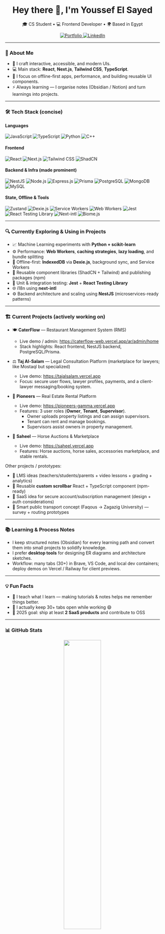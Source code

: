 <h1 align="center">Hey there 👋, I'm Youssef El Sayed</h1>
<p align="center">
  🎓 CS Student • 💻 Frontend Developer • 🌍 Based in Egypt  
</p>

<p align="center">
  <a href="https://www.youssef.app" target="_blank">
    <img src="https://img.shields.io/badge/Portfolio-%23000000.svg?style=for-the-badge&logo=vercel&logoColor=white" alt="Portfolio" />
  </a>
  <a href="https://www.linkedin.com/in/youseef-el-sayed-504b12251/" target="_blank">
    <img src="https://img.shields.io/badge/LinkedIn-%230077B5.svg?style=for-the-badge&logo=linkedin&logoColor=white" alt="LinkedIn" />
  </a>
</p>

---

### 🧠 About Me

- 🌟 I craft interactive, accessible, and modern UIs.  
- 💻 Main stack: **React**, **Next.js**, **Tailwind CSS**, **TypeScript**.  
- 🔁 I focus on offline-first apps, performance, and building reusable UI components.  
- ⚡ Always learning — I organise notes (Obsidian / Notion) and turn learnings into projects.

---

### 🛠 Tech Stack (concise)

#### Languages  
![JavaScript](https://img.shields.io/badge/-JavaScript-F7DF1E?style=flat&logo=javascript&logoColor=black)
![TypeScript](https://img.shields.io/badge/-TypeScript-3178C6?style=flat&logo=typescript&logoColor=white)
![Python](https://img.shields.io/badge/-Python-3776AB?style=flat&logo=python&logoColor=white)
![C++](https://img.shields.io/badge/-C++-00599C?style=flat&logo=c%2B%2B&logoColor=white)

#### Frontend  
![React](https://img.shields.io/badge/-React-61DAFB?style=flat&logo=react&logoColor=black)
![Next.js](https://img.shields.io/badge/-Next.js-000000?style=flat&logo=next.js&logoColor=white)
![Tailwind CSS](https://img.shields.io/badge/-Tailwind-06B6D4?style=flat&logo=tailwind-css&logoColor=white)
![ShadCN](https://img.shields.io/badge/-ShadCN-DD6B20?style=flat&logo=react&logoColor=white)

#### Backend & Infra (made prominent)
![NestJS](https://img.shields.io/badge/-NestJS-E0234E?style=flat&logo=nestjs&logoColor=white)
![Node.js](https://img.shields.io/badge/-Node.js-339933?style=flat&logo=node.js&logoColor=white)
![Express.js](https://img.shields.io/badge/-Express-000000?style=flat&logo=express&logoColor=white)
![Prisma](https://img.shields.io/badge/-Prisma-0ea5e9?style=flat&logo=prisma&logoColor=white)
![PostgreSQL](https://img.shields.io/badge/-PostgreSQL-4169E1?style=flat&logo=postgresql&logoColor=white)
![MongoDB](https://img.shields.io/badge/-MongoDB-47A248?style=flat&logo=mongodb&logoColor=white)
![MySQL](https://img.shields.io/badge/-MySQL-4479A1?style=flat&logo=mysql&logoColor=white)

#### State, Offline & Tools
![Zustand](https://img.shields.io/badge/-Zustand-000000?style=flat)
![Dexie.js](https://img.shields.io/badge/-Dexie.js-3B82F6?style=flat)
![Service Workers](https://img.shields.io/badge/-Service_Workers-2dd4bf?style=flat)
![Web Workers](https://img.shields.io/badge/-Web_Workers-f472b6?style=flat)
![Jest](https://img.shields.io/badge/-Jest-C21325?style=flat&logo=jest&logoColor=white)
![React Testing Library](https://img.shields.io/badge/-React_Testing_Library-ffb020?style=flat)
![Next-intl](https://img.shields.io/badge/-Next--intl-7c3aed?style=flat)
![Biome.js](https://img.shields.io/badge/-Biome.js-111827?style=flat)

---

### 🔍 Currently Exploring & Using in Projects

- 📈 Machine Learning experiments with **Python + scikit-learn**  
- ⚙️ Performance: **Web Workers**, **caching strategies**, **lazy loading**, and bundle splitting  
- 🔄 Offline-first: **IndexedDB** via **Dexie.js**, background sync, and Service Workers  
- 🧩 Reusable component libraries (ShadCN + Tailwind) and publishing packages (npm)  
- 🧪 Unit & integration testing: **Jest** + **React Testing Library**  
- 🌐 i18n using **next-intl**  
- ⚙️ Backend architecture and scaling using **NestJS** (microservices-ready patterns)

---

### 🏗 Current Projects (actively working on)

- 🍽 **CaterFlow** — Restaurant Management System (RMS)  
  - Live demo / admin: https://caterflow-web.vercel.app/ar/admin/home  
  - Stack highlights: React frontend, NestJS backend, PostgreSQL/Prisma.  

- ⚖️ **Taj Al-Salam** — Legal Consultation Platform (marketplace for lawyers; like Mostaql but specialized)  
  - Live demo: https://tajalsalam.vercel.app  
  - Focus: secure user flows, lawyer profiles, payments, and a client-lawyer messaging/booking system.

- 🏢 **Pioneers** — Real Estate Rental Platform  
  - Live demo: https://pioneers-gamma.vercel.app  
  - Features: 3 user roles (**Owner**, **Tenant**, **Supervisor**).  
    - Owner uploads property listings and can assign supervisors.  
    - Tenant can rent and manage bookings.  
    - Supervisors assist owners in property management.  

- 🐎 **Saheel** — Horse Auctions & Marketplace  
  - Live demo: https://saheel.vercel.app  
  - Features: Horse auctions, horse sales, accessories marketplace, and stable rentals.  

Other projects / prototypes:
- 🏫 LMS ideas (teachers/students/parents + video lessons + grading + analytics)  
- 🔧 Reusable **custom scrollbar** React + TypeScript component (npm-ready)  
- 🔐 SaaS idea for secure account/subscription management (design + auth considerations)  
- 🚌 Smart public transport concept (Faqous → Zagazig University) — survey + routing prototypes

---

### 📚 Learning & Process Notes

- I keep structured notes (Obsidian) for every learning path and convert them into small projects to solidify knowledge.  
- I prefer **desktop tools** for designing ER diagrams and architecture sketches.  
- Workflow: many tabs (30+) in Brave, VS Code, and local dev containers; deploy demos on Vercel / Railway for client previews.

---

### 💡 Fun Facts

- 💬 I teach what I learn — making tutorials & notes helps me remember things better.  
- 🔋 I actually keep 30+ tabs open while working 😄  
- 🎯 2025 goal: ship at least **2 SaaS products** and contribute to OSS

---

### 📊 GitHub Stats 
<p align="center"> 
  <img src="https://github-readme-streak-stats.herokuapp.com/?user=constyoussef&theme=tokyonight&hide_border=false" width="49%" /> 
</p> 
<p align="center"> 
  <img src="https://github-readme-stats.vercel.app/api?username=constyoussef&show_icons=true&theme=tokyonight&hide_border=false" width="49%" /> 
</p> 
<p align="center"> 
  <img src="https://github-readme-stats.vercel.app/api/top-langs/?username=constyoussef&layout=compact&theme=tokyonight&hide_border=false" width="60%" /> 
</p> 
<img align="right" src="https://visitor-badge.laobi.icu/badge?page_id=constyoussef.constyoussef&left_color=darkslategray&right_color=dodgerblue" /> 

--- 

### 📬 Let's Connect! 
- 🌐 [Portfolio](https://youssef-el-sayed.vercel.app/)
- 💼 [LinkedIn](https://www.linkedin.com/in/youseef-el-sayed-504b12251/)
- 🧠 I’m always open to new ideas, collaborations, and feedback!

---


<p align="center">✨ Thanks for visiting — feel free to star, fork, or reach out! ✨</p>
